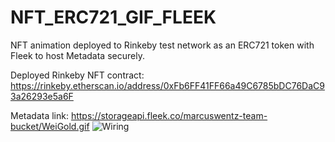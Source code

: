 # NFT_ERC721_GIF_FLEEK

NFT animation deployed to Rinkeby test network as an ERC721 token with Fleek to host Metadata securely. 

Deployed Rinkeby NFT contract: https://rinkeby.etherscan.io/address/0xFb6FF41FF66a49C6785bDC76DaC93a26293e5a6F  

Metadata link: https://storageapi.fleek.co/marcuswentz-team-bucket/WeiGold.gif
<img src="https://github.com/MarcusWentz/WeiGold/blob/main/Images/WeiGold.gif" alt="Wiring"/>

